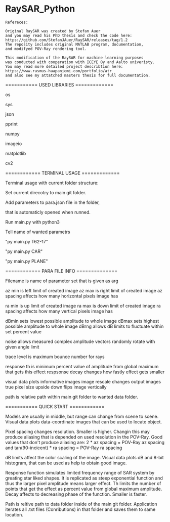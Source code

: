 # RaySAR_Python

```
Refereces:

Original RaySAR was created by Stefan Auer 
and you may read his PhD thesis and check the code here: 
https://github.com/StefanJAuer/RaySAR/releases/tag/1.2
The reposity includes original MATLAB program, documentation,
and modifyed POV-Ray rendering tool.

This modification of the RaySAR for machine learning purposes
was conducted with cooperation with ICEYE Oy and Aalto univeristy.
You may read more detailed project describtion here:
https://www.rasmus-haapaniemi.com/portfolio/atr
and also see my attatched masters thesis for full documentation.
```

=========== USED LIBRARIES =============

os

sys

json

pprint

numpy

imageio

matplotlib

cv2


============ TERMINAL USAGE =============

Terminal usage with current folder structure:

Set current direcotry to main git folder.

Add parameters to para.json file in the folder,

that is automaticly opened when runned.

Run main.py with python3

Tell name of wanted parametrs

"py main.py T62-17"

"py main.py CAR"

"py main.py PLANE"





============ PARA FILE INFO ==============

Filename is name of parameter set that is given as arg

az min is left limit of created image
az max is right limit of created image
az spacing affects how many horizontal pixels image has

ra min is up limit of created image
ra max is down limit of created image
ra spacing affects how many vertical pixels image has

dBmin sets lowest possible amplitude to whole image
dBmax sets highest possible amplitude to whole image
dBrng allows dB limits to fluctuate within set percent value

noise allows measured complex amplitude vectors randomly rotate with given angle limit

trace level is maximum bounce number for rays

response th is minimum percent value of amplitude from global maximum that gets this effect
respsonse decay changes how fastly effect gets smaller

visual data plots informative images
image rescale changes output images true pixel size
upside down flips image vertically

path is relative path within main git folder to wanted data folder.




=========== QUICK START ============

Models are usually in middle, but range can change from scene to scene.
Visual data plots data-coordinate images that can be used to locate object.

Pixel spacing changes resolution. Smaller is higher. Changin this may produce aliasing
that is depended on used resolution in the POV-Ray. 
Good values that don't produce aliasing are:
2 * az spacing = POV-Ray az spacing and tan(90-incicent) * ra spacing = POV-Ray ra spacing 

dB limits affect the color scaling of the image. 
Visual data plots dB and 8-bit histogram, that can be used as help
to obtain good image.

Response function simulates limited frequency range of SAR system by greating star liked shapes.
It is replicated as steep exponential function and thus the larger pixel amplitude means larger effect.
Th limits the number of points that get the effect as percent value from global maximum amplitude.
Decay affects to decreasing phase of the function. Smaller is faster.

Path is reltive path to data folder inside of the main git folder.
Application iterates all .txt files (Conributions) in that folder 
and saves them to same location.

